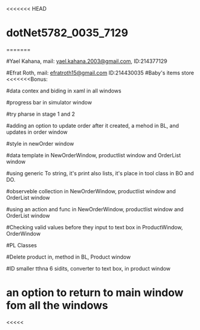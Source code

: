 <<<<<<< HEAD
# dotNet5782_0035_7129
=======

#Yael Kahana, mail: yael.kahana.2003@gmail.com, ID:214377129

#Efrat Roth, mail: efratroth15@gmail.com ID:214430035
#Baby's items store
<<<<<<<Bonus:

#data contex and biding in xaml in all windows

#progress bar in simulator window

#try pharse in stage 1 and 2

#adding an option to update order after it created, a mehod in BL, and updates in order window

#style in newOrder window

#data template in NewOrderWindow, productlist window and OrderList window

#using generic To string, it's print also lists, it's place in tool class in BO and DO.

#observeble collection in NewOrderWindow, productlist window and OrderList window

#using an action and func in NewOrderWindow, productlist window and OrderList window

#Checking valid values before they input to text box in ProductWindow, OrderWindow

#PL Classes

#Delete product in, method in BL, Product window

#ID smaller tthna 6 sidits, converter to text box, in product window

# an option to return to main window fom all the windows
<<<<<



